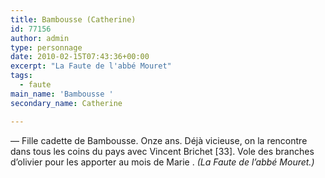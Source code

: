 ```yaml
---
title: Bambousse (Catherine)
id: 77156
author: admin
type: personnage
date: 2010-02-15T07:43:36+00:00
excerpt: "La Faute de l'abbé Mouret"
tags:
  - faute
main_name: 'Bambousse '
secondary_name: Catherine

---
```

— Fille cadette de Bambousse. Onze ans. Déjà vicieuse, on la rencontre dans tous les coins du pays avec Vincent Brichet [33]. Vole des branches d&rsquo;olivier pour les apporter au mois de Marie . _(La Faute de l&rsquo;abbé Mouret.)_